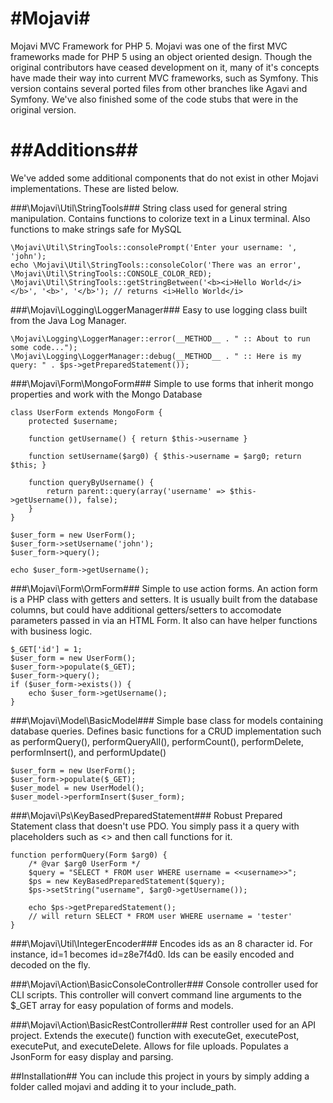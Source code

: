 #Mojavi#
======

Mojavi MVC Framework for PHP 5.  Mojavi was one of the first MVC frameworks made for PHP 5 using an object oriented design.  Though the original contributors have ceased development on it, many of it's concepts have made their way into current MVC frameworks, such as Symfony.  This version contains several ported files from other branches like Agavi and Symfony.  We've also finished some of the code stubs that were in the original version.

##Additions##
=============
We've added some additional components that do not exist in other Mojavi implementations.  These are listed below.

###\Mojavi\Util\StringTools###
String class used for general string manipulation.  Contains functions to colorize text in a Linux terminal.  Also functions to make strings safe for MySQL

	\Mojavi\Util\StringTools::consolePrompt('Enter your username: ', 'john');
	echo \Mojavi\Util\StringTools::consoleColor('There was an error', \Mojavi\Util\StringTools::CONSOLE_COLOR_RED);
	\Mojavi\Util\StringTools::getStringBetween('<b><i>Hello World</i></b>', '<b>', '</b>'); // returns <i>Hello World</i>

###\Mojavi\Logging\LoggerManager###
Easy to use logging class built from the Java Log Manager.

	\Mojavi\Logging\LoggerManager::error(__METHOD__ . " :: About to run some code...");
	\Mojavi\Logging\LoggerManager::debug(__METHOD__ . " :: Here is my query: " . $ps->getPreparedStatement());

###\Mojavi\Form\MongoForm###
Simple to use forms that inherit mongo properties and work with the Mongo Database  

	class UserForm extends MongoForm {
		protected $username;
		
		function getUsername() { return $this->username }
		
		function setUsername($arg0) { $this->username = $arg0; return $this; }
		
		function queryByUsername() {
			return parent::query(array('username' => $this->getUsername()), false);
		}
	}

	$user_form = new UserForm();
	$user_form->setUsername('john');
	$user_form->query();
	
	echo $user_form->getUsername();

###\Mojavi\Form\OrmForm###
Simple to use action forms.  An action form is a PHP class with getters and setters.  It is usually built from the database columns, but could have additional getters/setters to accomodate parameters passed in via an HTML Form.  It also can have helper functions with business logic.  

	$_GET['id'] = 1;
	$user_form = new UserForm();
	$user_form->populate($_GET);
	$user_form->query();
	if ($user_form->exists()) {
		echo $user_form->getUsername();
	}

###\Mojavi\Model\BasicModel###
Simple base class for models containing database queries.  Defines basic functions for a CRUD implementation such as performQuery(), performQueryAll(), performCount(), performDelete, performInsert(), and performUpdate()

	$user_form = new UserForm();
	$user_form->populate($_GET);
	$user_model = new UserModel();
	$user_model->performInsert($user_form);
	
###\Mojavi\Ps\KeyBasedPreparedStatement###
Robust Prepared Statement class that doesn't use PDO.  You simply pass it a query with placeholders such as <<name>> and then call functions for it.
	
	function performQuery(Form $arg0) {
		/* @var $arg0 UserForm */
		$query = "SELECT * FROM user WHERE username = <<username>>";
		$ps = new KeyBasedPreparedStatement($query);
		$ps->setString("username", $arg0->getUsername());
	
		echo $ps->getPreparedStatement();
		// will return SELECT * FROM user WHERE username = 'tester'
	}

###\Mojavi\Util\IntegerEncoder###
Encodes ids as an 8 character id.  For instance, id=1 becomes id=z8e7f4d0.  Ids can be easily encoded and decoded on the fly.

###\Mojavi\Action\BasicConsoleController###
Console controller used for CLI scripts.  This controller will convert command line arguments to the $_GET array for easy population of forms and models.

###\Mojavi\Action\BasicRestController###
Rest controller used for an API project.  Extends the execute() function with executeGet, executePost, executePut, and executeDelete.  Allows for file uploads.  Populates a JsonForm for easy display and parsing.

##Installation##
You can include this project in yours by simply adding a folder called mojavi and adding it to your include_path.
